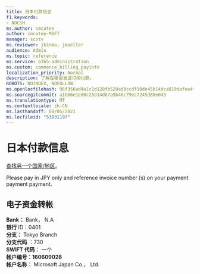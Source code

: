 ```yaml
---
title: 日本付款信息
f1.keywords:
- NOCSH
ms.author: cmcatee
author: cmcatee-MSFT
manager: scotv
ms.reviewer: jkinma, jmueller
audience: Admin
ms.topic: reference
ms.service: o365-administration
ms.custom: commerce_billing_payinfo
localization_priority: Normal
description: 了解在哪里发送订阅付款。
ROBOTS: NOINDEX, NOFOLLOW
ms.openlocfilehash: 96f356ad4a1c1d128fb520ad8ccdf10de45b14dca019dafea4f4db1aa86d6812
ms.sourcegitcommit: a1b66e1e80c25d14d67a9b46c79ec7245d88e045
ms.translationtype: MT
ms.contentlocale: zh-CN
ms.lasthandoff: 08/05/2021
ms.locfileid: "53831197"
---
```

# <a name="payment-information-for-japan"></a>日本付款信息

[查找另一个国家/地区](../billing-and-payments/pay-for-your-subscription.md)。

Please pay in JPY only and reference invoice number (s) on your payment payment payment.

## <a name="electronic-funds-transfer"></a>电子资金转帐

**Bank：** Bank， N.A  
**银行** ID：0401  
**分支：** Tokyo Branch  
**分支代码** ：730  
**SWIFT 代码：** 一个  
**帐户编号：160609028**  
**帐户名称：** Microsoft Japan Co.， Ltd.
